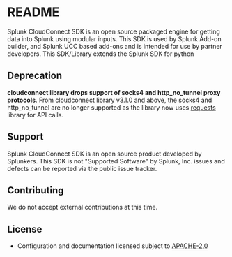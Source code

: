 # README

Splunk CloudConnect SDK is an open source packaged engine for getting data into Splunk using modular inputs.
This SDK is used by Splunk Add-on builder, and Splunk UCC based add-ons and is intended for use by partner
developers. This SDK/Library extends the Splunk SDK for python


## Deprecation

**cloudconnect library drops support of socks4 and http_no_tunnel proxy protocols**.
From cloudconnect library v3.1.0 and above, the socks4 and http_no_tunnel are no longer supported as the library now uses [requests](https://github.com/psf/requests) library for API calls.

## Support

Splunk CloudConnect SDK is an open source product developed by Splunkers. This SDK is not "Supported Software" by Splunk, Inc. issues and defects can be reported
via the public issue tracker.

## Contributing

We do not accept external contributions at this time.

## License

* Configuration and documentation licensed subject to [APACHE-2.0](LICENSE)
